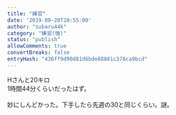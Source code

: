 ```yaml
---
title: "練習"
date: '2019-09-28T10:55:00'
author: "subaru44k"
category: "練習(強)"
status: "publish"
allowComments: true
convertBreaks: false
entryHash: "436ff9d90d81d6bde68881c378ca9bcd"
---
```

Hさんと20キロ<br>
1時間44分くらいだったはず。<br>
<br>
妙にしんどかった。下手したら先週の30と同じくらい。謎。

